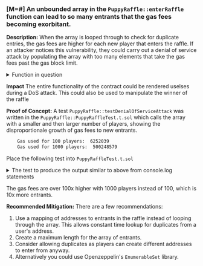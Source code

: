 ### [M=#]  An unbounded array in the `PuppyRaffle::enterRaffle` function can lead to so many entrants that the gas fees becoming exorbitant.

**Description:** When the array is looped through to check for duplicate entries, the gas fees are higher for each new player that enters the raffle. If an attacker notices this vulnerability, they could carry out a denial of service attack by populating the array with too many elements that take the gas fees past the gas block limit.

<details>
<summary>Function in question</summary>

```javascript
function enterRaffle(address[] memory newPlayers) public payable {
        require(msg.value == entranceFee * newPlayers.length, "PuppyRaffle: Must send enough to enter raffle");
        for (uint256 i = 0; i < newPlayers.length; i++) {
            players.push(newPlayers[i]);
        }

        // Check for duplicates
        // @audit - this nested loop is reading from storage n^2 times, can be optimised by assigning the
        // list of players to a local variable in function scope, or use a mapping, Do it in the for loop above before .push

        // If a bad actor continuously joins the raffle with different addresses it will cause a DoS attack and  killer GAS fees
        for (uint256 i = 0; i < players.length - 1; i++) {
            for (uint256 j = i + 1; j < players.length; j++) {
                require(players[i] != players[j], "PuppyRaffle: Duplicate player");
            }
        }
        emit RaffleEnter(newPlayers);
    }
```

</details>


**Impact** The entire functionality of the contract could be rendered uselses during a DoS attack. This could also be used to manipulate the winner of the raffle

**Proof of Concept:** A test `PuppyRaffle::testDenialOfServiceAttack` was written in the `PuppyRaffle::PuppyRaffleTest.t.sol` which calls the array with a smaller and then larger number of players, showing the disproportionale growth of gas fees to new entrants.

```bash
    Gas used for 100 players:  6252039
    Gas used for 1000 players:  500248579
```

Place the following test into `PuppyRaffleTest.t.sol`
<details>
<summary> The test to produce the output similar to above from console.log statements </summary>

```javascript
function testDenialOfServiceAttack() public {
        // set gas price
        vm.txGasPrice(1);

        // enter raffle with 1000 players
        address[] memory players = new address[](100);
        for (uint256 i = 0; i < players.length; i++) {
            players[i] = address(i);
        }

        // get the gas value before entering the raffle
        uint256 gasStart = gasleft();
        // vm.expectRevert();
        puppyRaffle.enterRaffle{value: entranceFee * 100}(players);

        // ge the gas value after entering the raffle
        uint256 gasEnd = gasleft();

        uint256 gasUsedFirst = gasStart - gasEnd;

        console.log("Gas used for 100 players: ", gasUsedFirst);

                // enter raffle with 1000 players
        address[] memory players1000 = new address[](1000);
        for (uint256 i = 0; i < players1000.length; i++) {
            players1000[i] = address(i+players.length);
        }

        // get the gas value before entering the raffle
        uint256 gasStart1000 = gasleft();
        // vm.expectRevert();
        puppyRaffle.enterRaffle{value: entranceFee * 1000}(players1000);

        // ge the gas value after entering the raffle
        uint256 gasEnd1000 = gasleft();

        uint256 gasUsedFirst1000 = gasStart1000 - gasEnd1000;

        console.log("Gas used for 1000 players: ", gasUsedFirst1000);
    }
```

</details>

The gas fees are over 100x higher with 1000 players instead of 100, which is 10x more entrants. 

**Recommended Mitigation:** There are a few recommendations:

1. Use a mapping of addresses to entrants in the raffle instead of looping through the array. This allows constant time lookup for duplicates from a user's address. 
2. Create a maximum length for the array of entrants.
3. Consider allowing duplicates as players can create different addresses to enter from anyway.
4. Alternatively you could use Openzeppelin's `EnumerableSet` library.

